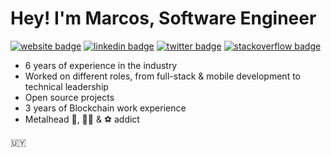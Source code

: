 
# Hey! I'm Marcos, Software Engineer

[![website badge](https://img.shields.io/badge/website-marcosmartinez.io-black?style=flat-square)](https://marcosmartinez.io)
[![linkedin badge](https://img.shields.io/badge/linkedin-blue?style=flat-square&logo=linkedin)](https://www.linkedin.com/in/marcos-martínez/)
[![twitter badge](https://img.shields.io/badge/twitter-mimc__blue?style=flat-square&logo=twitter)](https://twitter.com/mimc__)
[![stackoverflow badge](https://img.shields.io/badge/stackoverflow-red?style=flat-square&logo=stackoverflow)](https://es.stackoverflow.com/users/4163/marcos-martínez)



- 6 years of experience in the industry
- Worked on different roles, from full-stack & mobile development to technical leadership 
- Open source projects
- 3 years of Blockchain work experience
- Metalhead 🤘, 🚴‍♂️ & ⚽ addict 


:uruguay: 
